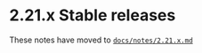 # 2.21.x Stable releases

These notes have moved to [`docs/notes/2.21.x.md`](../../../../docs/notes/2.21.x.md)
